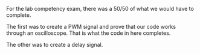 For the lab competency exam, there was a 50/50 of what we would have to complete. 

The first was to create a PWM signal and prove that our code works through an oscilloscope. That is what the code in here completes.

The other was to create a delay signal. 
